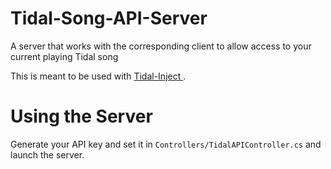 # Tidal-Song-API-Server
A server that works with the corresponding client to allow access to your current playing Tidal song

This is meant to be used with [Tidal-Inject
](https://github.com/ViperTools/Tidal-Inject).

# Using the Server
Generate your API key and set it in `Controllers/TidalAPIController.cs` and launch the server.
